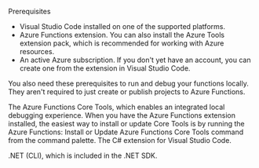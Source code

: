 Prerequisites
- Visual Studio Code installed on one of the supported platforms.
- Azure Functions extension. You can also install the Azure Tools extension pack, which is recommended for working with Azure resources.
- An active Azure subscription. If you don't yet have an account, you can create one from the extension in Visual Studio Code.

You also need these prerequisites to run and debug your functions locally. They aren't required to just create or publish projects to Azure Functions.

The Azure Functions Core Tools, which enables an integrated local debugging experience. When you have the Azure Functions extension installed, the easiest way to install or update Core Tools is by running the Azure Functions: Install or Update Azure Functions Core Tools command from the command palette.
The C# extension for Visual Studio Code.

.NET (CLI), which is included in the .NET SDK.
